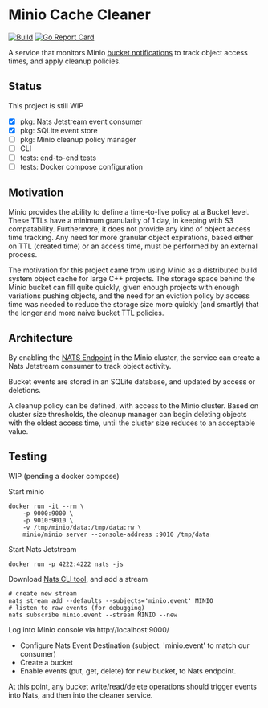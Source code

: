 # Minio Cache Cleaner

[![Build](https://github.com/justinfx/minio_cleaner/workflows/Build%20and%20Release/badge.svg)](https://github.com/justinfx/minio_cleaner/actions?query=workflow%3A%22Build+and+Release%22)
[![Go Report Card](https://goreportcard.com/badge/github.com/justinfx/minio_cleaner)](https://goreportcard.com/report/github.com/justinfx/minio_cleaner)

A service that monitors Minio [bucket notifications](https://min.io/docs/minio/linux/administration/monitoring/bucket-notifications.html) 
to track object access times, and apply cleanup policies.

## Status

This project is still WIP

- [x] pkg: Nats Jetstream event consumer
- [x] pkg: SQLite event store
- [ ] pkg: Minio cleanup policy manager
- [ ] CLI
- [ ] tests: end-to-end tests
- [ ] tests: Docker compose configuration

## Motivation

Minio provides the ability to define a time-to-live policy at a Bucket level. These TTLs have a minimum 
granularity of 1 day, in keeping with S3 compatability. Furthermore, it does not provide any kind of 
object access time tracking. Any need for more granular object expirations, based either on TTL (created time) 
or an access time, must be performed by an external process.

The motivation for this project came from using Minio as a distributed build system object cache for large
C++ projects. The storage space behind the Minio bucket can fill quite quickly, given enough projects with
enough variations pushing objects, and the need for an eviction policy by access time was needed to reduce 
the storage size more quickly (and smartly) that the longer and more naive bucket TTL policies.

## Architecture

By enabling the [NATS Endpoint](https://min.io/docs/minio/linux/administration/monitoring/publish-events-to-nats.html#minio-bucket-notifications-publish-nats) 
in the Minio cluster, the service can create a Nats Jetstream consumer to track object activity.

Bucket events are stored in an SQLite database, and updated by access or deletions. 

A cleanup policy can be defined, with access to the Minio cluster. Based on cluster size thresholds, the
cleanup manager can begin deleting objects with the oldest access time, until the cluster size reduces to
an acceptable value.

## Testing

WIP (pending a docker compose)

Start minio

```
docker run -it --rm \
    -p 9000:9000 \
    -p 9010:9010 \
    -v /tmp/minio/data:/tmp/data:rw \
    minio/minio server --console-address :9010 /tmp/data 
```

Start Nats Jetstream

```
docker run -p 4222:4222 nats -js
```

Download [Nats CLI tool](https://github.com/nats-io/natscli/releases), and add a stream

```
# create new stream
nats stream add --defaults --subjects='minio.event' MINIO
# listen to raw events (for debugging)
nats subscribe minio.event --stream MINIO --new
```

Log into Minio console via http://localhost:9000/
* Configure Nats Event Destination (subject: 'minio.event' to match our consumer)
* Create a bucket
* Enable events (put, get, delete) for new bucket, to Nats endpoint.

At this point, any bucket write/read/delete operations should trigger events into Nats, and then into
the cleaner service.